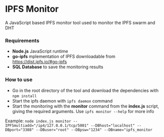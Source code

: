 # IPFS Monitor
A JavaScript based IPFS monitor tool used to monitor the IPFS swarm and DHT

### Requirements
- **Node.js** JavaScript runtime
- **go-ipfs** mplementation of IPFS downloadable from https://dist.ipfs.io/#go-ipfs
- **SQL Database** to save the monitoring results

### How to use
- Go in the root directory of the tool and download the dependencies with `npm install`
- Start the ipfs daemon with `ipfs daemon` command
- Start the monitoring with the **monitor** command from the **index.js** script, giving the required arguments. Use `ipfs monitor --help` for more info

Example: `node index.js monitor --IPFSmultiadd="/ip4/127.0.0.1/tcp/5001" --DBhost="localhost" --DBport="3308" --DBuser="root" --DBpsw="1234" --DBname="ipfs_monitor`
